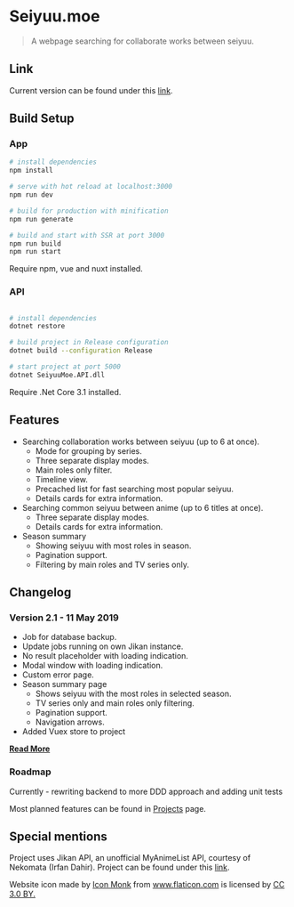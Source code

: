 # Seiyuu.moe

> A webpage searching for collaborate works between seiyuu.

## Link

Current version can be found under this [link](https://seiyuu.moe).

## Build Setup

### App

``` bash
# install dependencies
npm install

# serve with hot reload at localhost:3000
npm run dev

# build for production with minification
npm run generate

# build and start with SSR at port 3000
npm run build
npm run start
```

Require npm, vue and nuxt installed.

### API

``` bash

# install dependencies
dotnet restore

# build project in Release configuration
dotnet build --configuration Release

# start project at port 5000
dotnet SeiyuuMoe.API.dll
```

Require .Net Core 3.1 installed.

## Features

* Searching collaboration works between seiyuu (up to 6 at once).
    * Mode for grouping by series.
    * Three separate display modes.
    * Main roles only filter.
    * Timeline view.
    * Precached list for fast searching most popular seiyuu.
    * Details cards for extra information.
* Searching common seiyuu between anime (up to 6 titles at once).
    * Three separate display modes.
    * Details cards for extra information.
* Season summary
    * Showing seiyuu with most roles in season.
    * Pagination support.
    * Filtering by main roles and TV series only.

## Changelog


### Version 2.1 - 11 May 2019

* Job for database backup.
* Update jobs running on own Jikan instance.
* No result placeholder with loading indication.
* Modal window with loading indication.
* Custom error page.
* Season summary page
    * Shows seiyuu with the most roles in selected season.
    * TV series only and main roles only filtering.
    * Pagination support.
    * Navigation arrows.
* Added Vuex store to project

**[Read More](https://github.com/Ervie/Seiyuu.moe/blob/master/Changelog.md)**

### Roadmap

Currently - rewriting backend to more DDD approach and adding unit tests

Most planned features can be found in [Projects](https://github.com/Ervie/Seiyuu.moe/projects) page.
  
## Special mentions

Project uses Jikan API, an unofficial MyAnimeList API, courtesy of Nekomata (Irfan Dahir). Project can be found under this [link](https://github.com/jikan-me/jikan/).
<div>Website icon made by <a href="https://www.flaticon.com/authors/icon-monk" title="Icon Monk">Icon Monk</a> from <a href="https://www.flaticon.com/" title="Flaticon">www.flaticon.com</a> is licensed by <a href="http://creativecommons.org/licenses/by/3.0/" title="Creative Commons BY 3.0" target="_blank">CC 3.0 BY.</a></div>
